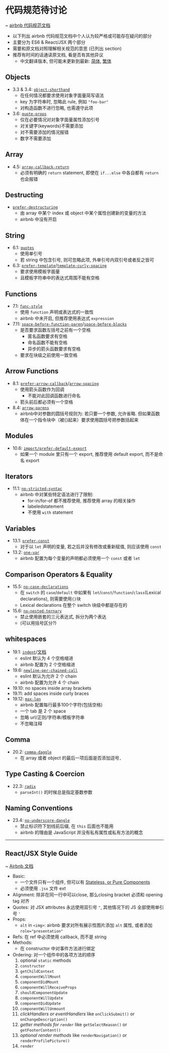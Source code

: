 # 代码规范待讨论
~ [airbnb 代码规范文档](https://github.com/airbnb/javascript)

- 以下列出 airbnb 代码规范文档中个人认为较严格或可能存在疑问的部分
- 主要分为 ES6 & React/JSX 两个部分
- 需要和原文档对照理解相关规范的意思 (已列出 section)
- 推荐有时间的话通读原文档, 看是否有其他异议
    - 中文翻译版本, 但可能未更新到最新: [简体](https://github.com/sivan/javascript-style-guide), [繁体](https://github.com/jigsawye/javascript)


## Objects
- 3.3 & 3.4: [`object-shorthand`](https://github.com/airbnb/javascript/blob/master/packages/eslint-config-airbnb-base/rules/es6.js#L94)
    - 在任何情况都要求使用对象字面量简写语法
    - key 为字符串时, 忽略此 rule, 例如 `"foo-bar"`
    - 对构造函数不进行忽略, 也需遵守此项
- 3.6: [`quote-props`](https://github.com/airbnb/javascript/blob/master/packages/eslint-config-airbnb-base/rules/style.js#L341)
    - 仅在必要情况对对象字面量属性添加引号
    - 对关键字(keywords)不需要添加
    - 对不需要添加的情况报错
    - 数字不需要添加

## Array
- 4.5: [`array-callback-return`](http://eslint.org/docs/rules/array-callback-return)
    - 必须有明确的 `return` statement, 即使在 `if...else` 中各自都有 `return` 也会报错

## Destructing
- [`prefer-destructuring`](http://eslint.org/docs/rules/prefer-destructuring)
    - 由 array 中某个 index 或 object 中某个属性创建新的变量的方法
    - airbnb 中没有开启

## String
- 6.1: [`quotes`](https://github.com/airbnb/javascript/blob/master/packages/eslint-config-airbnb-base/rules/style.js#L344)
    - 使用单引号
    - 若 string 中包含引号, 则可忽略此项, 外单引号内双引号或者反之皆可
- 6.3: [`prefer-template`](http://eslint.org/docs/rules/prefer-template.html)/[`template-curly-spacing`](http://eslint.org/docs/rules/template-curly-spacing)
    - 要求使用模板字面量
    - 且模板字符串中的表达式周围不能有空格

## Functions
- 7.1: [`func-style`](http://eslint.org/docs/rules/func-style)
    - 使用 `function` 声明或表达式的一致性
    - airbnb 中未开启, 但推荐使用表达式 `expression`
- 7.11: [`space-before-function-paren`](http://eslint.org/docs/rules/space-before-function-paren)/[`space-before-blocks`](http://eslint.org/docs/rules/space-before-blocks)
    - 是否要求函数左括号之前有一个空格
        - 匿名函数要求有空格
        - 命名函数不能有空格
        - 异步的箭头函数要求有空格
    - 要求在块级之前使用一致空格

## Arrow Functions
- 8.1: [`prefer-arrow-callback`](https://github.com/airbnb/javascript/blob/master/packages/eslint-config-airbnb-base/rules/es6.js#L100)/[`arrow-spacing`](http://eslint.org/docs/rules/arrow-spacing.html)
    - 使用箭头函数作为回调
        - 不能对此回调函数进行命名
    - 箭头前后都必须有一个空格
- 8.4: [`arrow-parens`](http://eslint.org/docs/rules/arrow-parens.html)
    - airbnb中对参数的圆括号规则为: 若只要一个参数, 允许省略. 但如果函数体在一个指令块中（被{}起来）要求使用圆括号把参数括起来

## Modules
- 10.6: [`import/prefer-default-export`](https://github.com/benmosher/eslint-plugin-import/blob/master/docs/rules/prefer-default-export.md)
    - 如果一个 module 里只有一个 export, 推荐使用 default export, 而不是命名 export

## Iterators
- 11.1: [`no-stricted-syntac`](https://github.com/airbnb/javascript/blob/master/packages/eslint-config-airbnb-base/rules/style.js#L257)
    - airbnb 中对某些特定语法进行了限制:
        - for-in/for-of 都不推荐使用, 推荐使用 array 的相关操作
        - labeledstatement
        - 不使用 `with` statement

## Variables
- 13.1: [`prefer-const`](https://github.com/airbnb/javascript/blob/master/packages/eslint-config-airbnb-base/rules/es6.js#L106)
    - 对于以 `let` 声明的变量, 若之后并没有修改或重新赋值, 则应该使用 `const`
- 13.2: [`one-var`](http://eslint.org/docs/rules/one-var.html)
    - airbnb 配置为每个变量的声明都必须使用一个 `const` 或者 `let`

## Comparison Operators & Equality
- 15.5: [`no-case-declarations`](http://eslint.org/docs/rules/no-case-declarations.html)
    - 在 `switch` 的 `case`/`default` 中如果有 `let`/`const`/`function`/`class`(Lexical declarations), 则需要使用`{}`块
    - Lexical declarations 在整个 switch 块级中都是存在的
- 15.6: [`no-nested-ternary`](http://eslint.org/docs/rules/no-nested-ternary.html)
    - 禁止使用嵌套的三元表达式, 拆分为两个表达
    - (可以用括号区分?)

## whitespaces
- 19.1: [`indent`](https://github.com/airbnb/javascript/blob/master/packages/eslint-config-airbnb-base/rules/style.js#L79)/[文档](http://eslint.org/docs/rules/indent.html)
    - eslint 默认为 4 个空格缩进
    - airbnb 配置为 2 个空格缩进
- 19.6: [`newline-per-chained-call`](http://eslint.org/docs/rules/newline-per-chained-call)
    - eslint 默认为允许 2 个 chain
    - airbnb 配置为允许 4 个 chain
- 19.10: no spaces inside array brackets
- 19.11: add spaces inside curly braces
- 19.12: [`max-len`](https://github.com/airbnb/javascript/blob/master/packages/eslint-config-airbnb-base/rules/style.js#L143)
    - airbnb 配置每行最多100个字符(包括空格)
    - 一个 tab 是 2 个 space
    - 忽略 url/正则/字符串/模板字符串
    - 不忽略注释

## Comma
- 20.2: [`comma-daggle`](https://github.com/airbnb/javascript/blob/772bbb5b7d2f6990e519c3d70539f807257492fe/packages/eslint-config-airbnb-base/rules/errors.js#L4)
    - 在 array 或者 object 的最后一项后面是否添加逗号`,`

## Type Casting & Coercion
- 22.3: [`radix`](http://eslint.org/docs/rules/radix)
    - `parseInt()` 的时候总是指定基数参数

## Naming Conventions
- 23.4: [`no-underscore-dangle`](http://eslint.org/docs/rules/no-underscore-dangle.html)
    - 禁止标识符下划线前后缀, 在 `this` 后面也不能用
    - airbnb 的理由是 JavaScript 并没有私有属性或私有方法的概念

---

## React/JSX Style Guide
~ [Airbnb 文档](https://github.com/airbnb/javascript/tree/master/react)

- Basic: 
    - 一个文件只有一个组件, 但可以有 [Stateless, or Pure Components](https://facebook.github.io/react/docs/components-and-props.html)
    - 必须使用 `.jsx` 文件 ext 
- Alignment: 除非在同一行中可以close, 那么closing bracket 必须和 opening tag 对齐
- Quotes: 对 JSX attributes 永远使用双引号 `"`, 其他情况下的 JS 全部使用单引号 `'`
- Props:
    - `alt` in `<img>`: airbnb 要求对所有展示性图片添加 `alt` 属性, 或者添加 `role="presentation"`
- Refs: 在 ref 中必须使用 callback, 而不是 string
- Methods: 
    - 在 constructor 中对事件方法进行绑定
- Ordering: 对一个组件中的各项方法的顺序
  1. optional `static` methods
  2. `constructor`
  3. `getChildContext`
  4. `componentWillMount`
  5. `componentDidMount`
  6. `componentWillReceiveProps`
  7. `shouldComponentUpdate`
  8. `componentWillUpdate`
  9. `componentDidUpdate`
  10. `componentWillUnmount`
  11. *clickHandlers or eventHandlers* like `onClickSubmit()` or `onChangeDescription()`
  12. *getter methods for `render`* like `getSelectReason()` or `getFooterContent()`
  13. *optional render methods* like `renderNavigation()` or `renderProfilePicture()`
  14. `render`